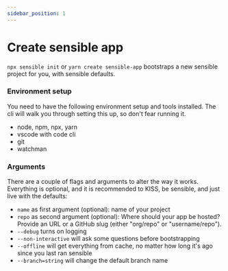 ```yaml
---
sidebar_position: 1
---
```


# Create sensible app

`npx sensible init` or `yarn create sensible-app` bootstraps a new sensible project for you, with sensible defaults.

### Environment setup

You need to have the following environment setup and tools installed. The cli will walk you through setting this up, so don't fear running it.

- node, npm, npx, yarn
- vscode with code cli
- git
- watchman

### Arguments

There are a couple of flags and arguments to alter the way it works. Everything is optional, and it is recommended to KISS, be sensible, and just live with the defaults:

- `name` as first argument (optional): name of your project
- `repo` as second argument (optional): Where should your app be hosted? Provide an URL or a GitHub slug (either "org/repo" or "username/repo").
- `--debug` turns on logging
- `--non-interactive` will ask some questions before bootstrapping
- `--offline` will get everything from cache, no matter how long it's ago since you last ran sensible
- `--branch=string` will change the default branch name
